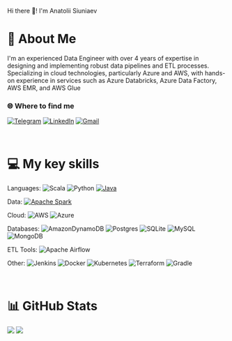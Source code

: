 Hi there 👋! I'm Anatolii Siuniaev

# 💫 About Me
I'm an experienced Data Engineer with over 4 years of expertise in designing and implementing robust data pipelines and ETL processes. Specializing in cloud technologies, particularly Azure and AWS, with hands-on experience in services such as Azure Databricks, Azure Data Factory, AWS EMR, and AWS Glue

### 🌐 Where to find me
[![Telegram](https://img.shields.io/badge/Telegram-2CA5E0?style=for-the-badge&logo=telegram&logoColor=white)](t.me/aa_sun) [![LinkedIn](https://img.shields.io/badge/LinkedIn-%230077B5.svg?style=for-the-badge&logo=linkedin&logoColor=white)]([https://linkedin.com/in/aa_sun](https://www.linkedin.com/in/aa-sun/)) [![Gmail](https://img.shields.io/badge/Gmail-D14836?style=for-the-badge&logo=gmail&logoColor=white)](a.a.syunyaev@gmail.com)


<br>

# 💻 My key skills
Languages: 
![Scala](https://img.shields.io/badge/scala-%23DC322F.svg?style=for-the-badge&logo=scala&logoColor=white) ![Python](https://img.shields.io/badge/python-3670A0?style=for-the-badge&logo=python&logoColor=ffdd54) [![Java](https://img.shields.io/badge/Java-%23ED8B00.svg?logo=openjdk&logoColor=white&style=for-the-badge)](#)

Data: 
[![Apache Spark](https://img.shields.io/badge/apache_spark-%23DC322F.svg?style=for-the-badge&logo=ApacheSpark&logoColor=DF581C&color=white)](#) 

Cloud: 
![AWS](https://img.shields.io/badge/AWS-%23FF9900.svg?style=for-the-badge&logo=amazon-aws&logoColor=white) ![Azure](https://img.shields.io/badge/azure-%230072C6.svg?style=for-the-badge&logo=azure-devops&logoColor=white)

Databases: ![AmazonDynamoDB](https://img.shields.io/badge/Amazon%20DynamoDB-4053D6?style=for-the-badge&logo=Amazon%20DynamoDB&logoColor=white) ![Postgres](https://img.shields.io/badge/postgres-%23316192.svg?style=for-the-badge&logo=postgresql&logoColor=white) ![SQLite](https://img.shields.io/badge/sqlite-%2307405e.svg?style=for-the-badge&logo=sqlite&logoColor=white) ![MySQL](https://img.shields.io/badge/mysql-%2300f.svg?style=for-the-badge&logo=mysql&logoColor=white) ![MongoDB](https://img.shields.io/badge/MongoDB-%234ea94b.svg?style=for-the-badge&logo=mongodb&logoColor=white)

ETL Tools: 
![Apache Airflow](https://img.shields.io/badge/Apache%20Airflow-017CEE?style=for-the-badge&logo=Apache%20Airflow&logoColor=white) 

Other: ![Jenkins](https://img.shields.io/badge/jenkins-%232C5263.svg?style=for-the-badge&logo=jenkins&logoColor=white)  ![Docker](https://img.shields.io/badge/docker-%230db7ed.svg?style=for-the-badge&logo=docker&logoColor=white) ![Kubernetes](https://img.shields.io/badge/kubernetes-%23326ce5.svg?style=for-the-badge&logo=kubernetes&logoColor=white) ![Terraform](https://img.shields.io/badge/terraform-%235835CC.svg?style=for-the-badge&logo=terraform&logoColor=white) ![Gradle](https://img.shields.io/badge/Gradle-02303A.svg?style=for-the-badge&logo=Gradle&logoColor=white)

<br>

# 📊 GitHub Stats
![](https://github-readme-stats.vercel.app/api/top-langs/?username=glincow&theme=dark&hide_border=false&include_all_commits=true&count_private=false&layout=compact)
![](https://github-readme-streak-stats.herokuapp.com/?user=glincow&theme=dark&hide_border=false)<br/>


